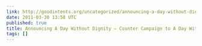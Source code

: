 ```yaml
---
link: http://goodintents.org/uncategorized/announcing-a-day-without-dignity-counter-campaign-to-a-day-without-shoes
date: 2011-03-30 13:58 UTC
published: true
title: Announcing A Day Without Dignity – Counter Campaign to A Day Without Shoes
tags: []
---
```



